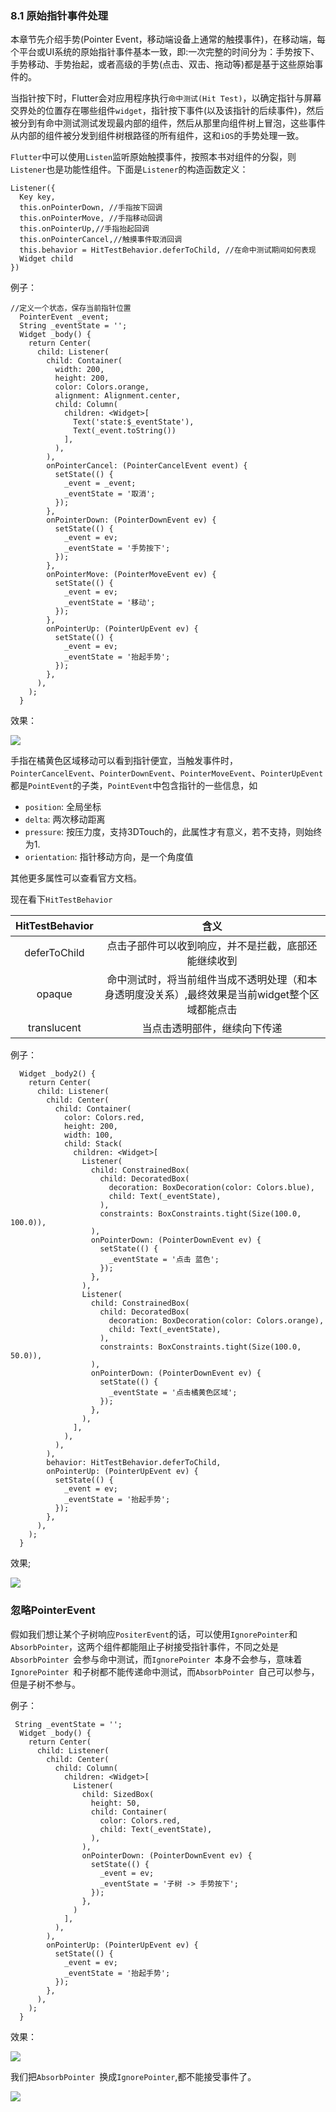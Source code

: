 ### 8.1 原始指针事件处理

本章节先介绍手势(Pointer Event，移动端设备上通常的触摸事件)，在移动端，每个平台或UI系统的原始指针事件基本一致，即:一次完整的时间分为：手势按下、手势移动、手势抬起，或者高级的手势(点击、双击、拖动等)都是基于这些原始事件的。

当指针按下时，Flutter会对应用程序执行`命中测试(Hit Test)`，以确定指针与屏幕交界处的位置存在哪些组件`widget`，指针按下事件(以及该指针的后续事件)，然后被分到有命中测试测试发现最内部的组件，然后从那里向组件树上冒泡，这些事件从内部的组件被分发到组件树根路径的所有组件，这和`iOS`的手势处理一致。

`Flutter`中可以使用`Listen`监听原始触摸事件，按照本书对组件的分裂，则`Listener`也是功能性组件。下面是`Listener`的构造函数定义：

```
Listener({
  Key key,
  this.onPointerDown, //手指按下回调
  this.onPointerMove, //手指移动回调
  this.onPointerUp,//手指抬起回调
  this.onPointerCancel,//触摸事件取消回调
  this.behavior = HitTestBehavior.deferToChild, //在命中测试期间如何表现
  Widget child
})
```

例子：

```
//定义一个状态，保存当前指针位置
  PointerEvent _event;
  String _eventState = '';
  Widget _body() {
    return Center(
      child: Listener(
        child: Container(
          width: 200,
          height: 200,
          color: Colors.orange,
          alignment: Alignment.center,
          child: Column(
            children: <Widget>[
              Text('state:$_eventState'),
              Text(_event.toString())
            ],
          ),
        ),
        onPointerCancel: (PointerCancelEvent event) {
          setState(() {
            _event = _event;
            _eventState = '取消';
          });
        },
        onPointerDown: (PointerDownEvent ev) {
          setState(() {
            _event = ev;
            _eventState = '手势按下';
          });
        },
        onPointerMove: (PointerMoveEvent ev) {
          setState(() {
            _event = ev;
            _eventState = '移动';
          });
        },
        onPointerUp: (PointerUpEvent ev) {
          setState(() {
            _event = ev;
            _eventState = '抬起手势';
          });
        },
      ),
    );
  }
```

效果：

![](../imgs/8.1.1-1.gif)


手指在橘黄色区域移动可以看到指针便宜，当触发事件时，`PointerCancelEvent`、`PointerDownEvent`、`PointerMoveEvent`、`PointerUpEvent`都是`PointEvent`的子类，`PointEvent`中包含指针的一些信息，如

- `position`: 全局坐标
- `delta`: 两次移动距离
- `pressure`: 按压力度，支持3DTouch的，此属性才有意义，若不支持，则始终为1.
- `orientation`: 指针移动方向，是一个角度值

其他更多属性可以查看官方文档。

现在看下`HitTestBehavior`


|HitTestBehavior| 含义|
|:-:|:-:|
|deferToChild| 点击子部件可以收到响应，并不是拦截，底部还能继续收到|
|opaque|命中测试时，将当前组件当成不透明处理（和本身透明度没关系）,最终效果是当前widget整个区域都能点击|
|translucent|当点击透明部件，继续向下传递|

例子：

```
  Widget _body2() {
    return Center(
      child: Listener(
        child: Center(
          child: Container(
            color: Colors.red,
            height: 200,
            width: 100,
            child: Stack(
              children: <Widget>[
                Listener(
                  child: ConstrainedBox(
                    child: DecoratedBox(
                      decoration: BoxDecoration(color: Colors.blue),
                      child: Text(_eventState),
                    ),
                    constraints: BoxConstraints.tight(Size(100.0, 100.0)),
                  ),
                  onPointerDown: (PointerDownEvent ev) {
                    setState(() {
                      _eventState = '点击 蓝色';
                    });
                  },
                ),
                Listener(
                  child: ConstrainedBox(
                    child: DecoratedBox(
                      decoration: BoxDecoration(color: Colors.orange),
                      child: Text(_eventState),
                    ),
                    constraints: BoxConstraints.tight(Size(100.0, 50.0)),
                  ),
                  onPointerDown: (PointerDownEvent ev) {
                    setState(() {
                      _eventState = '点击橘黄色区域';
                    });
                  },
                ),
              ],
            ),
          ),
        ),
        behavior: HitTestBehavior.deferToChild,
        onPointerUp: (PointerUpEvent ev) {
          setState(() {
            _event = ev;
            _eventState = '抬起手势';
          });
        },
      ),
    );
  }
```

效果;

![](../imgs/8.1-3.gif)


### 忽略PointerEvent

假如我们想让某个子树响应`PositerEvent`的话，可以使用`IgnorePointer`和`AbsorbPointer`，这两个组件都能阻止子树接受指针事件，不同之处是`AbsorbPointer `会参与命中测试，而`IgnorePointer `本身不会参与，意味着`IgnorePointer `和子树都不能传递命中测试，而`AbsorbPointer `自己可以参与，但是子树不参与。

例子：


```
 String _eventState = '';
  Widget _body() {
    return Center(
      child: Listener(
        child: Center(
          child: Column(
            children: <Widget>[
              Listener(
                child: SizedBox(
                  height: 50,
                  child: Container(
                    color: Colors.red,
                    child: Text(_eventState),
                  ),
                ),
                onPointerDown: (PointerDownEvent ev) {
                  setState(() {
                    _event = ev;
                    _eventState = '子树 -> 手势按下';
                  });
                },
              )
            ],
          ),
        ),
        onPointerUp: (PointerUpEvent ev) {
          setState(() {
            _event = ev;
            _eventState = '抬起手势';
          });
        },
      ),
    );
  }
```

效果：

![](../imgs/8.1-1.gif)


我们把`AbsorbPointer `换成`IgnorePointer`,都不能接受事件了。


![](../imgs/8.1-2.gif)
